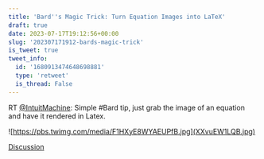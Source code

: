 ```yaml
---
title: 'Bard''s Magic Trick: Turn Equation Images into LaTeX'
draft: true
date: 2023-07-17T19:12:56+00:00
slug: '202307171912-bards-magic-trick'
is_tweet: true
tweet_info:
  id: '1680913474648698881'
  type: 'retweet'
  is_thread: False
---
```




RT [@IntuitMachine](https://x.com/IntuitMachine): Simple #Bard tip,  just grab the image of an equation and have it rendered in Latex. 

![https://pbs.twimg.com/media/F1HXyE8WYAEUPfB.jpg](XXvuEW1LQB.jpg)

[Discussion](https://x.com/sytelus/status/1680913474648698881)
